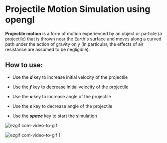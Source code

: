 # Projectile Motion Simulation using opengl

**Projectile motion** is a form of motion experienced by an object or particle (a projectile) that is thrown near the Earth's surface and moves along a curved path under the action of gravity only (in particular, the effects of air resistance are assumed to be negligible).

## How to use:

- Use the **_d_** key to increase initial velocity of the projectile

- Use the **_f_** key to decrease initial velocity of the projectile

- Use the **_a_** key to increase angle of the projectile

- Use the **_s_** key to decrease angle of the projectile

- Use the **_space_** key to start the simulation

![ezgif com-video-to-gif](https://user-images.githubusercontent.com/35629390/47045558-62a24700-d193-11e8-92b1-a3bd9807a43f.gif)

![ezgif com-video-to-gif 1](https://user-images.githubusercontent.com/35629390/47045849-1f94a380-d194-11e8-8857-e3e75887cae9.gif)

